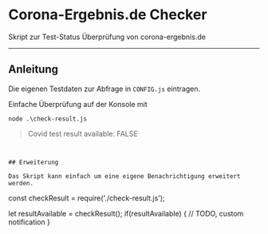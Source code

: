# Corona-Ergebnis.de Checker

Skript zur Test-Status Überprüfung von corona-ergebnis.de

---

## Anleitung

Die eigenen Testdaten zur Abfrage in `CONFIG.js` eintragen.


Einfache Überprüfung auf der Konsole mit

```
node .\check-result.js
```
> Covid test result available: FALSE
```


## Erweiterung

Das Skript kann einfach um eine eigene Benachrichtigung erweitert werden.

```
const checkResult = require('./check-result.js');

let resultAvailable = checkResult();
if(resultAvailable) {
	// TODO, custom notification
}
```
